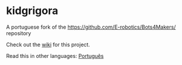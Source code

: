 # kidgrigora
A portuguese fork of the https://github.com/E-robotics/Bots4Makers/ repository 

Check out the [wiki](https://github.com/rbarradas/kidgrigora/wiki) for this project.

Read this in other languages: [Português](README.md.pt)
